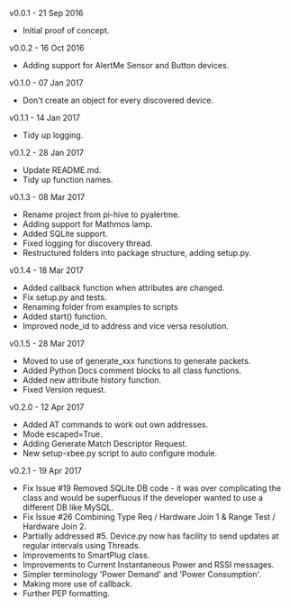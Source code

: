 v0.0.1 - 21 Sep 2016
* Initial proof of concept.

v0.0.2 - 16 Oct 2016
* Adding support for AlertMe Sensor and Button devices.

v0.1.0 - 07 Jan 2017
* Don't create an object for every discovered device.

v0.1.1 - 14 Jan 2017
* Tidy up logging.

v0.1.2 - 28 Jan 2017
* Update README.md.
* Tidy up function names.

v0.1.3 - 08 Mar 2017
* Rename project from pi-hive to pyalertme.
* Adding support for Mathmos lamp.
* Added SQLite support.
* Fixed logging for discovery thread.
* Restructured folders into package structure, adding setup.py.

v0.1.4 - 18 Mar 2017
* Added callback function when attributes are changed.
* Fix setup.py and tests.
* Renaming folder from examples to scripts
* Added start() function.
* Improved node_id to address and vice versa resolution.

v0.1.5 - 28 Mar 2017
* Moved to use of generate_xxx functions to generate packets.
* Added Python Docs comment blocks to all class functions.
* Added new attribute history function.
* Fixed Version request.

v0.2.0 - 12 Apr 2017
* Added AT commands to work out own addresses.
* Mode escaped=True.
* Adding Generate Match Descriptor Request.
* New setup-xbee.py script to auto configure module.

v0.2.1 - 19 Apr 2017
* Fix Issue #19 Removed SQLite DB code - it was over complicating the class and would be superfluous if the developer wanted to use a different DB like MySQL.
* Fix Issue #26 Combining Type Req / Hardware Join 1 & Range Test / Hardware Join 2. 
* Partially addressed #5. Device.py now has facility to send updates at regular intervals using Threads.
* Improvements to SmartPlug class.
* Improvements to Current Instantaneous Power and RSSI messages.
* Simpler terminology 'Power Demand' and 'Power Consumption'.
* Making more use of callback.
* Further PEP formatting.
